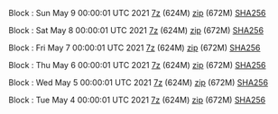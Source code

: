 Block : Sun May  9 00:00:01 UTC 2021 [7z](https://transfer.sh/UC90V/bootstrap.dat.20210509.7z) (624M) [zip](https://transfer.sh/Ypv7l/bootstrap.dat.20210509.zip) (672M) [SHA256](https://transfer.sh/cMbS3/sha256.txt)

Block : Sat May  8 00:00:01 UTC 2021 [7z](https://transfer.sh/LaccM/bootstrap.dat.20210508.7z) (624M) [zip](https://transfer.sh/uKm5G/bootstrap.dat.20210508.zip) (672M) [SHA256](https://transfer.sh/WEYpP/sha256.txt)

Block : Fri May  7 00:00:01 UTC 2021 [7z](https://transfer.sh/MdMZt/bootstrap.dat.20210507.7z) (624M) [zip](https://transfer.sh/Pb4ki/bootstrap.dat.20210507.zip) (672M) [SHA256](https://transfer.sh/4QH0a/sha256.txt)

Block : Thu May  6 00:00:01 UTC 2021 [7z](https://transfer.sh/dkLp9/bootstrap.dat.20210506.7z) (624M) [zip](https://transfer.sh/XAwSX/bootstrap.dat.20210506.zip) (672M) [SHA256](https://transfer.sh/nQury/sha256.txt)

Block : Wed May  5 00:00:01 UTC 2021 [7z]() (624M) [zip](https://transfer.sh/re0Yg/bootstrap.dat.20210505.zip) (672M) [SHA256](https://transfer.sh/fmnXi/sha256.txt)

Block : Tue May  4 00:00:01 UTC 2021 [7z](https://transfer.sh/2JviR/bootstrap.dat.20210504.7z) (624M) [zip](https://transfer.sh/KRz4P/bootstrap.dat.20210504.zip) (672M) [SHA256](https://transfer.sh/7U842/sha256.txt)
